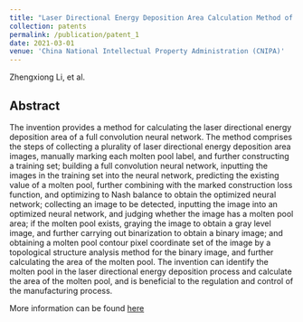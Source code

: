 ```yaml
---
title: "Laser Directional Energy Deposition Area Calculation Method of Full Convolution Neural Network"
collection: patents
permalink: /publication/patent_1
date: 2021-03-01
venue: 'China National Intellectual Property Administration (CNIPA)'
---
```


Zhengxiong Li, et al.

## Abstract
The invention provides a method for calculating the laser directional energy deposition area of a full convolution neural network. The method comprises the steps of collecting a plurality of laser directional energy deposition area images, manually marking each molten pool label, and further constructing a training set; building a full convolution neural network, inputting the images in the training set into the neural network, predicting the existing value of a molten pool, further combining with the marked construction loss function, and optimizing to Nash balance to obtain the optimized neural network; collecting an image to be detected, inputting the image into an optimized neural network, and judging whether the image has a molten pool area; if the molten pool exists, graying the image to obtain a gray level image, and further carrying out binarization to obtain a binary image; and obtaining a molten pool contour pixel coordinate set of the image by a topological structure analysis method for the binary image, and further calculating the area of the molten pool. The invention can identify the molten pool in the laser directional energy deposition process and calculate the area of the molten pool, and is beneficial to the regulation and control of the manufacturing process.

More information can be found [here](https://patents.google.com/patent/CN112967266A/en?oq=CN112967266A)
